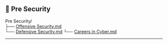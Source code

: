 ## 🔴 Pre Security

Pre Security/  
├── [Offensive Security.md](https://github.com/nihanth6721/TryHackme_blogs/blob/main/Pre%20Security/Offensive%20Security.md)  
└── [Defensive Security.md](https://github.com/nihanth6721/TryHackme_blogs/blob/main/Pre%20Security/defensive%20Security.md)
└── [Careers in Cyber.md](https://github.com/nihanth6721/TryHackme_blogs/blob/main/Pre%20Security/defensive%20Security.md)

---

